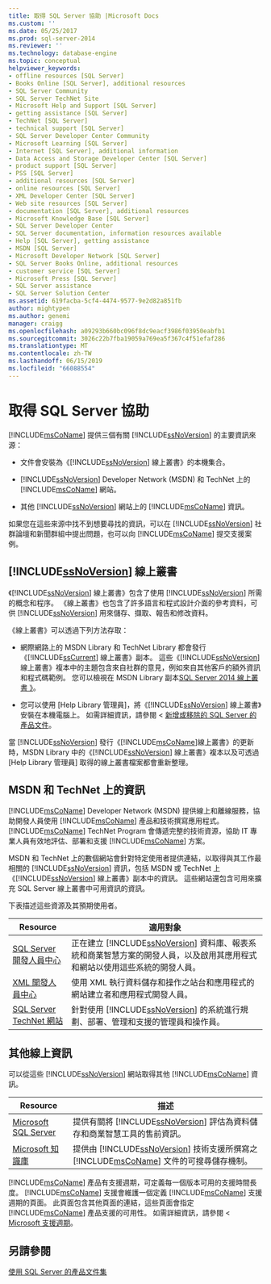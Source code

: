 ```yaml
---
title: 取得 SQL Server 協助 |Microsoft Docs
ms.custom: ''
ms.date: 05/25/2017
ms.prod: sql-server-2014
ms.reviewer: ''
ms.technology: database-engine
ms.topic: conceptual
helpviewer_keywords:
- offline resources [SQL Server]
- Books Online [SQL Server], additional resources
- SQL Server Community
- SQL Server TechNet Site
- Microsoft Help and Support [SQL Server]
- getting assistance [SQL Server]
- TechNet [SQL Server]
- technical support [SQL Server]
- SQL Server Developer Center Community
- Microsoft Learning [SQL Server]
- Internet [SQL Server], additional information
- Data Access and Storage Developer Center [SQL Server]
- product support [SQL Server]
- PSS [SQL Server]
- additional resources [SQL Server]
- online resources [SQL Server]
- XML Developer Center [SQL Server]
- Web site resources [SQL Server]
- documentation [SQL Server], additional resources
- Microsoft Knowledge Base [SQL Server]
- SQL Server Developer Center
- SQL Server documentation, information resources available
- Help [SQL Server], getting assistance
- MSDN [SQL Server]
- Microsoft Developer Network [SQL Server]
- SQL Server Books Online, additional resources
- customer service [SQL Server]
- Microsoft Press [SQL Server]
- SQL Server assistance
- SQL Server Solution Center
ms.assetid: 619facba-5cf4-4474-9577-9e2d82a851fb
author: mightypen
ms.author: genemi
manager: craigg
ms.openlocfilehash: a09293b660bc096f8dc9eacf3986f03950eabfb1
ms.sourcegitcommit: 3026c22b7fba19059a769ea5f367c4f51efaf286
ms.translationtype: MT
ms.contentlocale: zh-TW
ms.lasthandoff: 06/15/2019
ms.locfileid: "66088554"
---
```

# <a name="getting-sql-server-assistance"></a>取得 SQL Server 協助
  [!INCLUDE[msCoName](../includes/msconame-md.md)] 提供三個有關 [!INCLUDE[ssNoVersion](../includes/ssnoversion-md.md)] 的主要資訊來源：  
  
-   文件會安裝為《[!INCLUDE[ssNoVersion](../includes/ssnoversion-md.md)] 線上叢書》的本機集合。  
  
-   [!INCLUDE[ssNoVersion](../includes/ssnoversion-md.md)] Developer Network (MSDN) 和 TechNet 上的 [!INCLUDE[msCoName](../includes/msconame-md.md)] 網站。  
  
-   其他 [!INCLUDE[ssNoVersion](../includes/ssnoversion-md.md)] 網站上的 [!INCLUDE[msCoName](../includes/msconame-md.md)] 資訊。  
  
 如果您在這些來源中找不到想要尋找的資訊，可以在 [!INCLUDE[ssNoVersion](../includes/ssnoversion-md.md)] 社群論壇和新聞群組中提出問題，也可以向 [!INCLUDE[msCoName](../includes/msconame-md.md)] 提交支援案例。  
  
## <a name="includessnoversionincludesssnoversion-mdmd-books-online"></a>[!INCLUDE[ssNoVersion](../includes/ssnoversion-md.md)] 線上叢書  
 《[!INCLUDE[ssNoVersion](../includes/ssnoversion-md.md)] 線上叢書》包含了使用 [!INCLUDE[ssNoVersion](../includes/ssnoversion-md.md)] 所需的概念和程序。 《線上叢書》也包含了許多語言和程式設計介面的參考資料，可供 [!INCLUDE[ssNoVersion](../includes/ssnoversion-md.md)] 用來儲存、擷取、報告和修改資料。  
  
 《線上叢書》可以透過下列方法存取：  
  
-   網際網路上的 MSDN Library 和 TechNet Library 都會發行《[!INCLUDE[ssCurrent](../includes/sscurrent-md.md)] 線上叢書》副本。 這些《[!INCLUDE[ssNoVersion](../includes/ssnoversion-md.md)] 線上叢書》複本中的主題包含來自社群的意見，例如來自其他客戶的額外資訊和程式碼範例。 您可以檢視在 MSDN Library 副本[SQL Server 2014 線上叢書 》](../2014-toc/index.md)。  
  
-   您可以使用 [Help Library 管理員]，將《[!INCLUDE[ssNoVersion](../includes/ssnoversion-md.md)] 線上叢書》安裝在本機電腦上。 如需詳細資訊，請參閱 <<c0> [ 新增或移除的 SQL Server 的產品文件](../2014-toc/books-online-for-sql-server-2014.md)。  
  
 當 [!INCLUDE[ssNoVersion](../includes/ssnoversion-md.md)] 發行《[!INCLUDE[msCoName](../includes/msconame-md.md)]線上叢書》的更新時，MSDN Library 中的《[!INCLUDE[ssNoVersion](../includes/ssnoversion-md.md)] 線上叢書》複本以及可透過 [Help Library 管理員] 取得的線上叢書檔案都會重新整理。  
  
## <a name="information-on-msdn-and-technet"></a>MSDN 和 TechNet 上的資訊  
 [!INCLUDE[msCoName](../includes/msconame-md.md)] Developer Network (MSDN) 提供線上和離線服務，協助開發人員使用 [!INCLUDE[msCoName](../includes/msconame-md.md)] 產品和技術撰寫應用程式。 [!INCLUDE[msCoName](../includes/msconame-md.md)] TechNet Program 會傳遞完整的技術資源，協助 IT 專業人員有效地評估、部署和支援 [!INCLUDE[msCoName](../includes/msconame-md.md)] 方案。  
  
 MSDN 和 TechNet 上的數個網站會針對特定使用者提供連結，以取得與其工作最相關的 [!INCLUDE[ssNoVersion](../includes/ssnoversion-md.md)] 資訊，包括 MSDN 或 TechNet 上《[!INCLUDE[ssNoVersion](../includes/ssnoversion-md.md)] 線上叢書》副本中的資訊。 這些網站還包含可用來擴充 SQL Server 線上叢書中可用資訊的資訊。  
  
 下表描述這些資源及其預期使用者。  
  
|Resource|適用對象|  
|--------------|--------------|  
|[SQL Server 開發人員中心](https://msdn.microsoft.com/sqlserver/)|正在建立 [!INCLUDE[ssNoVersion](../includes/ssnoversion-md.md)] 資料庫、報表系統和商業智慧方案的開發人員，以及啟用其應用程式和網站以使用這些系統的開發人員。|  
|[XML 開發人員中心](https://go.microsoft.com/fwlink/?LinkId=42458)|使用 XML 執行資料儲存和操作之站台和應用程式的網站建立者和應用程式開發人員。|  
|[SQL Server TechNet 網站](https://technet.microsoft.com/sqlserver/dn135309)|針對使用 [!INCLUDE[ssNoVersion](../includes/ssnoversion-md.md)] 的系統進行規劃、部署、管理和支援的管理員和操作員。|  
  
## <a name="additional-online-information"></a>其他線上資訊  
 可以從這些 [!INCLUDE[ssNoVersion](../includes/ssnoversion-md.md)] 網站取得其他 [!INCLUDE[msCoName](../includes/msconame-md.md)] 資訊。  
  
|Resource|描述|  
|--------------|-----------------|  
|[Microsoft SQL Server](https://go.microsoft.com/fwlink/?linkid=8504)|提供有關將 [!INCLUDE[ssNoVersion](../includes/ssnoversion-md.md)] 評估為資料儲存和商業智慧工具的售前資訊。|  
|[Microsoft 知識庫](https://go.microsoft.com/fwlink/?LinkId=42461)|提供由 [!INCLUDE[ssNoVersion](../includes/ssnoversion-md.md)] 技術支援所撰寫之 [!INCLUDE[msCoName](../includes/msconame-md.md)] 文件的可搜尋儲存機制。|    
  
 [!INCLUDE[msCoName](../includes/msconame-md.md)] 產品有支援週期，可定義每一個版本可用的支援時間長度。 [!INCLUDE[msCoName](../includes/msconame-md.md)] 支援會維護一個定義 [!INCLUDE[msCoName](../includes/msconame-md.md)] 支援週期的頁面。 此頁面包含其他頁面的連結，這些頁面會指定 [!INCLUDE[msCoName](../includes/msconame-md.md)] 產品支援的可用性。 如需詳細資訊，請參閱 < [Microsoft 支援週期](https://go.microsoft.com/fwlink/?LinkId=98306)。  
  
## <a name="see-also"></a>另請參閱  
 [使用 SQL Server 的產品文件集](../2014-toc/books-online-for-sql-server-2014.md)  
  
  
